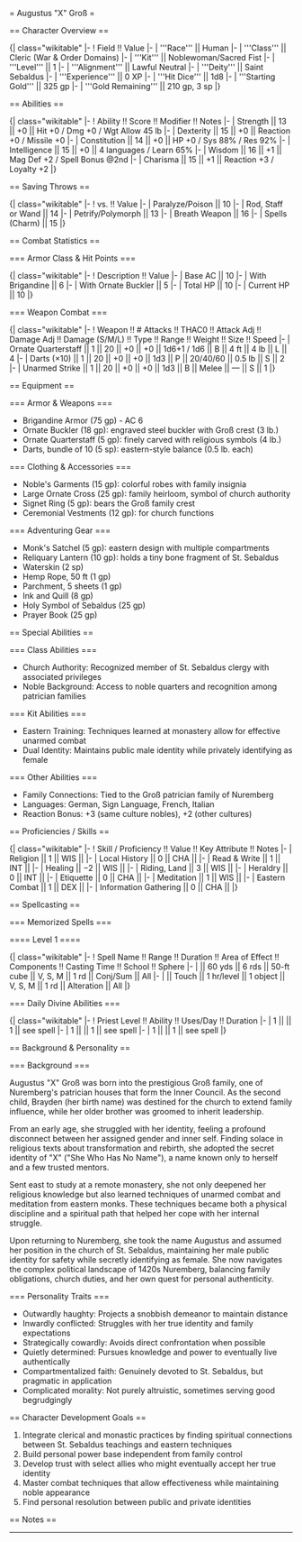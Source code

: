 = Augustus "X" Groß =

== Character Overview ==

{| class="wikitable"
|-
! Field !! Value
|-
| '''Race''' || Human
|-
| '''Class''' || Cleric (War & Order Domains)
|-
| '''Kit''' || Noblewoman/Sacred Fist
|-
| '''Level''' || 1
|-
| '''Alignment''' || Lawful Neutral
|-
| '''Deity''' || Saint Sebaldus
|-
| '''Experience''' || 0 XP
|-
| '''Hit Dice''' || 1d8
|-
| '''Starting Gold''' || 325 gp
|-
| '''Gold Remaining''' || 210 gp, 3 sp
|}

== Abilities ==

{| class="wikitable"
|-
! Ability !! Score !! Modifier !! Notes
|-
| Strength || 13 || +0 || Hit +0 / Dmg +0 / Wgt Allow 45 lb
|-
| Dexterity || 15 || +0 || Reaction +0 / Missile +0
|-
| Constitution || 14 || +0 || HP +0 / Sys 88% / Res 92%
|-
| Intelligence || 15 || +0 || 4 languages / Learn 65%
|-
| Wisdom || 16 || +1 || Mag Def +2 / Spell Bonus @2nd
|-
| Charisma || 15 || +1 || Reaction +3 / Loyalty +2
|}

== Saving Throws ==

{| class="wikitable"
|-
! vs. !! Value
|-
| Paralyze/Poison || 10
|-
| Rod, Staff or Wand || 14
|-
| Petrify/Polymorph || 13
|-
| Breath Weapon || 16
|-
| Spells (Charm) || 15
|}

== Combat Statistics ==

=== Armor Class & Hit Points ===

{| class="wikitable"
|-
! Description !! Value
|-
| Base AC || 10
|-
| With Brigandine || 6
|-
| With Ornate Buckler || 5
|-
| Total HP || 10
|-
| Current HP || 10
|}

=== Weapon Combat ===

{| class="wikitable"
|-
! Weapon !! # Attacks !! THAC0 !! Attack Adj !! Damage Adj !! Damage (S/M/L) !! Type !! Range !! Weight !! Size !! Speed
|-
| Ornate Quarterstaff || 1 || 20 || +0 || +0 || 1d6+1 / 1d6 || B || 4 ft || 4 lb || L || 4
|-
| Darts (×10) || 1 || 20 || +0 || +0 || 1d3 || P || 20/40/60 || 0.5 lb || S || 2
|-
| Unarmed Strike || 1 || 20 || +0 || +0 || 1d3 || B || Melee || — || S || 1
|}

== Equipment ==

=== Armor & Weapons ===

- Brigandine Armor (75 gp) - AC 6
- Ornate Buckler (18 gp): engraved steel buckler with Groß crest (3 lb.)
- Ornate Quarterstaff (5 gp): finely carved with religious symbols (4 lb.)
- Darts, bundle of 10 (5 sp): eastern-style balance (0.5 lb. each)

=== Clothing & Accessories ===

- Noble's Garments (15 gp): colorful robes with family insignia
- Large Ornate Cross (25 gp): family heirloom, symbol of church authority
- Signet Ring (5 gp): bears the Groß family crest
- Ceremonial Vestments (12 gp): for church functions

=== Adventuring Gear ===

- Monk's Satchel (5 gp): eastern design with multiple compartments
- Reliquary Lantern (10 gp): holds a tiny bone fragment of St. Sebaldus
- Waterskin (2 sp)
- Hemp Rope, 50 ft (1 gp)
- Parchment, 5 sheets (1 gp)
- Ink and Quill (8 gp)
- Holy Symbol of Sebaldus (25 gp)
- Prayer Book (25 gp)

== Special Abilities ==

=== Class Abilities ===

- Church Authority: Recognized member of St. Sebaldus clergy with associated privileges
- Noble Background: Access to noble quarters and recognition among patrician families

=== Kit Abilities ===

- Eastern Training: Techniques learned at monastery allow for effective unarmed combat
- Dual Identity: Maintains public male identity while privately identifying as female

=== Other Abilities ===

- Family Connections: Tied to the Groß patrician family of Nuremberg
- Languages: German, Sign Language, French, Italian
- Reaction Bonus: +3 (same culture nobles), +2 (other cultures)

== Proficiencies / Skills ==

{| class="wikitable"
|-
! Skill / Proficiency !! Value !! Key Attribute !! Notes
|-
| Religion || 1 || WIS ||
|-
| Local History || 0 || CHA ||
|-
| Read & Write || 1 || INT ||
|-
| Healing || −2 || WIS ||
|-
| Riding, Land || 3 || WIS ||
|-
| Heraldry || 0 || INT ||
|-
| Etiquette || 0 || CHA ||
|-
| Meditation || 1 || WIS ||
|-
| Eastern Combat || 1 || DEX ||
|-
| Information Gathering || 0 || CHA ||
|}

== Spellcasting ==

=== Memorized Spells ===

==== Level 1 ====

{| class="wikitable"
|-
! Spell Name !! Range !! Duration !! Area of Effect !! Components !! Casting Time !! School !! Sphere
|-
| || 60 yds || 6 rds || 50-ft cube || V, S, M || 1 rd || Conj/Sum || All
|-
| || Touch || 1 hr/level || 1 object || V, S, M || 1 rd || Alteration || All
|}

=== Daily Divine Abilities ===

{| class="wikitable"
|-
! Priest Level !! Ability !! Uses/Day !! Duration
|-
| 1 || || 1 || see spell
|-
| 1 || || 1 || see spell
|-
| 1 || || 1 || see spell
|}

== Background & Personality ==

=== Background ===

Augustus "X" Groß was born into the prestigious Groß family, one of Nuremberg's patrician houses that form the Inner Council. As the second child, Brayden (her birth name) was destined for the church to extend family influence, while her older brother was groomed to inherit leadership.

From an early age, she struggled with her identity, feeling a profound disconnect between her assigned gender and inner self. Finding solace in religious texts about transformation and rebirth, she adopted the secret identity of "X" ("She Who Has No Name"), a name known only to herself and a few trusted mentors.

Sent east to study at a remote monastery, she not only deepened her religious knowledge but also learned techniques of unarmed combat and meditation from eastern monks. These techniques became both a physical discipline and a spiritual path that helped her cope with her internal struggle.

Upon returning to Nuremberg, she took the name Augustus and assumed her position in the church of St. Sebaldus, maintaining her male public identity for safety while secretly identifying as female. She now navigates the complex political landscape of 1420s Nuremberg, balancing family obligations, church duties, and her own quest for personal authenticity.

=== Personality Traits ===

- Outwardly haughty: Projects a snobbish demeanor to maintain distance
- Inwardly conflicted: Struggles with her true identity and family expectations
- Strategically cowardly: Avoids direct confrontation when possible
- Quietly determined: Pursues knowledge and power to eventually live authentically
- Compartmentalized faith: Genuinely devoted to St. Sebaldus, but pragmatic in application
- Complicated morality: Not purely altruistic, sometimes serving good begrudgingly

== Character Development Goals ==

1. Integrate clerical and monastic practices by finding spiritual connections between St. Sebaldus teachings and eastern techniques
2. Build personal power base independent from family control
3. Develop trust with select allies who might eventually accept her true identity
4. Master combat techniques that allow effectiveness while maintaining noble appearance
5. Find personal resolution between public and private identities

== Notes ==

---
